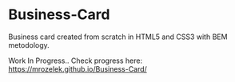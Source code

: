 # Business-Card
Business card created from scratch in HTML5 and CSS3 with BEM metodology.  
  
Work In Progress.. Check progress here: https://mrozelek.github.io/Business-Card/
